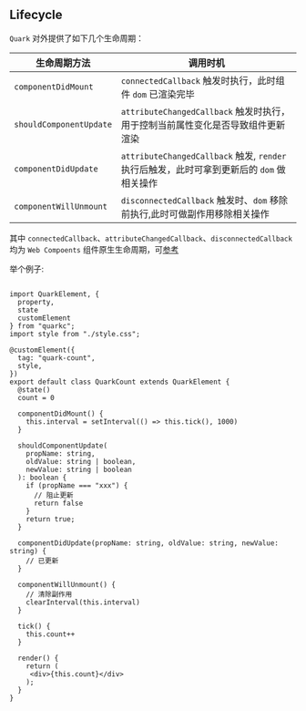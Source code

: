 ## Lifecycle
`Quark` 对外提供了如下几个生命周期：

| 生命周期方法               | 调用时机            |
| ------------------ | ---------------- | 
| `componentDidMount`              | `connectedCallback` 触发时执行，此时组件 `dom` 已渲染完毕         | 
| `shouldComponentUpdate`            | `attributeChangedCallback` 触发时执行，用于控制当前属性变化是否导致组件更新渲染         | 
| `componentDidUpdate`         | `attributeChangedCallback` 触发, `render` 执行后触发，此时可拿到更新后的 `dom` 做相关操作         | 
| `componentWillUnmount`         | `disconnectedCallback` 触发时、`dom` 移除前执行,此时可做副作用移除相关操作     | 

其中 `connectedCallback`、`attributeChangedCallback`、`disconnectedCallback` 均为 `Web Compoents` 组件原生生命周期，可[参考](https://developer.mozilla.org/en-US/docs/Web/Web_Components/Using_custom_elements#using_the_lifecycle_callbacks)

举个例子:

```tsx

import QuarkElement, {
  property,
  state
  customElement
} from "quarkc";
import style from "./style.css";

@customElement({
  tag: "quark-count",
  style,
})
export default class QuarkCount extends QuarkElement {
  @state()
  count = 0

  componentDidMount() {
    this.interval = setInterval(() => this.tick(), 1000)
  }

  shouldComponentUpdate(
    propName: string,
    oldValue: string | boolean,
    newValue: string | boolean
  ): boolean {
    if (propName === "xxx") {
      // 阻止更新
      return false
    }
    return true;
  }

  componentDidUpdate(propName: string, oldValue: string, newValue: string) {
    // 已更新
  }

  componentWillUnmount() {
    // 清除副作用
    clearInterval(this.interval)
  }

  tick() {
    this.count++
  }

  render() {
    return (
     <div>{this.count}</div>
    );
  }
}

```